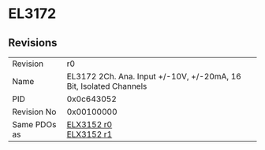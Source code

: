 # EL3172

## Revisions
<table>
<tr>
<td>Revision</td>
<td>r0</td>
</tr>
<tr>
<td>Name</td>
<td>EL3172 2Ch. Ana. Input +/-10V, +/-20mA, 16 Bit, Isolated Channels</td>
</tr>
<tr>
<td>PID</td>
<td>0x0c643052</td>
</tr>
<tr>
<td>Revision No</td>
<td>0x00100000</td>
</tr>
<tr>
<td>Same PDOs as</td>
<td><a href="ELX3152.md">ELX3152 r0</a><br/><a href="ELX3152.md">ELX3152 r1</a></td>
</tr>
</table>

